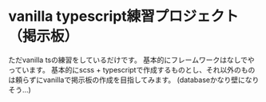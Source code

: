 # vanilla typescript練習プロジェクト（掲示板）

ただvanilla tsの練習をしているだけです。
基本的にフレームワークはなしでやっています。
基本的にscss + typescriptで作成するものとし、それ以外のものは頼らずにvanillaで掲示板の作成を目指してみます。
(databaseかなり壁になりそう…)